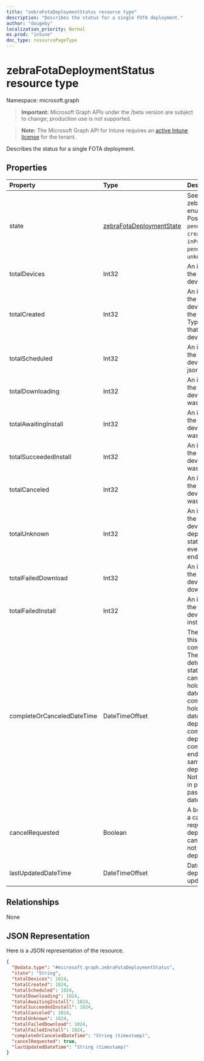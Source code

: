 ```yaml
---
title: "zebraFotaDeploymentStatus resource type"
description: "Describes the status for a single FOTA deployment."
author: "dougeby"
localization_priority: Normal
ms.prod: "intune"
doc_type: resourcePageType
---
```


# zebraFotaDeploymentStatus resource type

Namespace: microsoft.graph

> **Important:** Microsoft Graph APIs under the /beta version are subject to change; production use is not supported.

> **Note:** The Microsoft Graph API for Intune requires an [active Intune license](https://go.microsoft.com/fwlink/?linkid=839381) for the tenant.

Describes the status for a single FOTA deployment.

## Properties
|Property|Type|Description|
|:---|:---|:---|
|state|[zebraFotaDeploymentState](../resources/intune-androidfotaservice-zebrafotadeploymentstate.md)|See zebraFotaDeploymentState enum for possible values. Possible values are: `pendingCreation`, `createFailed`, `created`, `inProgress`, `completed`, `pendingCancel`, `canceled`, `unknownFutureValue`.|
|totalDevices|Int32|An integer that indicates the total number of devices in the deployment.|
|totalCreated|Int32|An integer that indicates the total number of devices that have a job in the CREATED state. Typically indicates jobs that did not reach the devices. |
|totalScheduled|Int32|An integer that indicates the total number of devices that received the json and are scheduled. |
|totalDownloading|Int32|An integer that indicates the total number of devices where installation was successful.|
|totalAwaitingInstall|Int32|An integer that indicates the total number of devices where installation was successful.|
|totalSucceededInstall|Int32|An integer that indicates the total number of devices where installation was successful.|
|totalCanceled|Int32|An integer that indicates the total number of devices where installation was canceled.|
|totalUnknown|Int32|An integer that indicates the total number of devices where no deployment status or end state has not received, even after the scheduled end date was reached.|
|totalFailedDownload|Int32|An integer that indicates the total number of devices that have failed to download the new OS file.|
|totalFailedInstall|Int32|An integer that indicates the total number of devices that have failed to install the new OS file.|
|completeOrCanceledDateTime|DateTimeOffset|The date and time when this deployment was completed or canceled. The actual date time is determined by the value of state. If the state is canceled, this property holds the cancellation date/time. If the the state is completed, this property holds the completion date/time. If the deployment is not completed before the deployment end date, then completed date/time and end date/time are the same. This is always in the deployment timezone. Note: An installation that is in progress can continue past the deployment end date.|
|cancelRequested|Boolean|A boolean that indicates if a cancellation was requested on the deployment. NOTE: A cancellation request does not guarantee that the deployment was canceled.|
|lastUpdatedDateTime|DateTimeOffset| Date and time when the deployment status was updated from Zebra|

## Relationships
None

## JSON Representation
Here is a JSON representation of the resource.
<!-- {
  "blockType": "resource",
  "@odata.type": "microsoft.graph.zebraFotaDeploymentStatus"
}
-->
``` json
{
  "@odata.type": "#microsoft.graph.zebraFotaDeploymentStatus",
  "state": "String",
  "totalDevices": 1024,
  "totalCreated": 1024,
  "totalScheduled": 1024,
  "totalDownloading": 1024,
  "totalAwaitingInstall": 1024,
  "totalSucceededInstall": 1024,
  "totalCanceled": 1024,
  "totalUnknown": 1024,
  "totalFailedDownload": 1024,
  "totalFailedInstall": 1024,
  "completeOrCanceledDateTime": "String (timestamp)",
  "cancelRequested": true,
  "lastUpdatedDateTime": "String (timestamp)"
}
```




